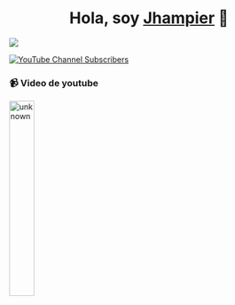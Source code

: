 <div align="center">
<h1 align="center">Hola, soy <a href="https://www.youtube.com/@jhampier_">Jhampier</a> 👋</h1>
</div>
<img src="https://i.imgur.com/pt2jToy.jpg">

[![YouTube Channel Subscribers](https://img.shields.io/youtube/channel/subscribers/UCIjEgHA1vatSR2K4rfcdNRg?style=social)](https://www.youtube.com/@jhampier_?sub_confirmation=1)


### 📹 Video de youtube 

<a href='https://youtu.be/mFlhxnmel8M' target='_blank'>
  <img width='30%' src='https://youtu.be/mFlhxnmel8M/mqdefault.jpg' alt='unknown' />
</a>
